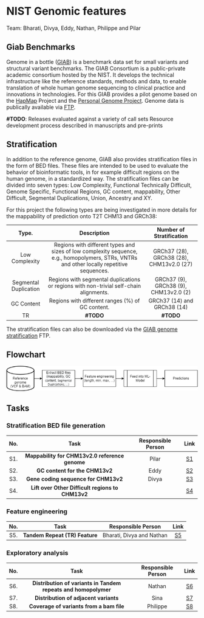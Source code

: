 # NIST Genomic features 

Team: Bharati, Divya, Eddy, Nathan, Philippe and Pilar


## Giab Benchmarks

Genome in a bottle 
([GIAB](https://www.nist.gov/programs-projects/genome-bottle)) 
is a benchmark data set for small variants and structural variant benchmarks. The GIAB Consortium is a public-private academic consortium hosted by the NIST. It develops the technical infrastructure like the reference standards, methods and data, to enable translation of whole human genome sequencing to clinical practice and innovations in technologies. For this GIAB provides a pilot genome based on the 
[HapMap](https://www.genome.gov/10001688/international-hapmap-project) 
Project and the
[Personal Genome Project](https://www.personalgenomes.org/us). 
Genome data is publically available via 
[FTP](https://ftp-trace.ncbi.nlm.nih.gov/giab/ftp/release/).

**#TODO**:
Releases evaluated against a variety of call sets
Resource development process described in manuscripts and pre-prints



## Stratification
In addition to the reference genome, GIAB also provides stratification files in the form of BED files. These files are intended to be used to evaluate the behavior of bioinformatic tools, in for example difficult regions on the human genome, in a standardized way. The stratification files can be divided into seven types: Low Complexity, Functional Technically Difficult, Genome Specific, Functional Regions, GC content, mappability, Other Difficult, Segmental Duplications, Union, Ancestry and XY.

For this project the following types are being investigated in more details for the mappability of prediction onto T2T CHM13 and GRCh38:

| Type. |Description | Number of Stratification |
|:---: |:-------------: | :-------------: |
|Low Complexity|Regions with different types and sizes of low complexity sequence, e.g., homopolymers, STRs, VNTRs and other locally repetitive sequences. | GRCh37 (28), GRCh38 (28), CHM13v2.0 (27)|
|Segmental Duplication | Regions with segmental duplications or regions with non-trivial self-chain alignments. |GRCh37 (9), GRCh38 (9), CHM13v2.0 (2)  |
|GC Content|Regions with different ranges (%) of GC content.| GRCh37 (14) and GRCh38 (14)|
|TR| **#TODO** | **#TODO** |


The stratification files can also be downloaded via the [GIAB genome stratification](https://ftp-trace.ncbi.nlm.nih.gov/ReferenceSamples/giab/release/genome-stratifications/) FTP.

## Flowchart 

![Flowchart](./doc/img/Flowchart.drawio.png)

## Tasks
### Stratification BED file generation
| No. |Task  | Responsible Person | Link|
|:---: |:-------------: | :-------------: | :---: |
|S1. | **Mappability for CHM13v2.0 reference genome** | Pilar|[S1](./S1-mappability)|
|S2. | **GC content for the CHM13v2** | Eddy|[S2](./S2-gc-content)|
|S3. | **Gene coding sequence for CHM13v2** | Divya|[S3](./S3-gene-coding)|
|S4. | **Lift over Other Difficult regions to CHM13v2** ||[S4](./S4-other-difficult)|

### Feature engineering
| No. |Task  | Responsible Person | Link|
|:---: |:-------------: | :-------------: | :---: |
|S5. | **Tandem Repeat (TR) Feature** | Bharati, Divya and Nathan|[S5](./S5-tr-adotto)|

### Exploratory analysis
| No. |Task  | Responsible Person | Link|
|:---: |:-------------: | :-------------: | :---: |
|S6. | **Distribution of variants in Tandem repeats and homopolymer** | Nathan|[S6](./S6-tr-distribution)|
|S7. | **Distribution of adjacent variants** | Sina| [S7](./S7-adjacent-distribution)|
|S8. | **Coverage of variants from a bam file** | Philippe| [S8](./S8-variant-coverage) |
